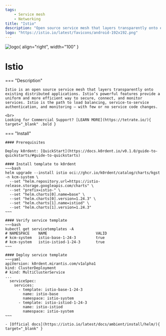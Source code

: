 ```yaml
---
tags:
    - Service mesh 
    - Networking
title: "Istio"
description: "Open source service mesh that layers transparently onto existing distributed applications."
logo: "https://istio.io/latest/favicons/android-192x192.png"
---
```

![logo](https://istio.io/latest/favicons/android-192x192.png){ align="right", width="100" }
# Istio

=== "Description"

    Istio is an open source service mesh that layers transparently onto existing distributed applications. Istio’s powerful features provide a uniform and more efficient way to secure, connect, and monitor services. Istio is the path to load balancing, service-to-service authentication, and monitoring – with few or no service code changes.

    <br>
    Looking for Commercial Support? [LEARN MORE](https://tetrate.io/){ target="_blank" .bold }

=== "Install"

    #### Prerequisites

    Deploy k0rdent: [QuickStart](https://docs.k0rdent.io/v0.1.0/guide-to-quickstarts/#guide-to-quickstarts)

    #### Install template to k0rdent
    ~~~bash
    helm upgrade --install istio oci://ghcr.io/k0rdent/catalog/charts/kgst -n kcm-system \
      --set "helm.repository.url=https://istio-release.storage.googleapis.com/charts" \
      --set "prefix=istio-" \
      --set "helm.charts[0].name=base" \
      --set "helm.charts[0].version=1.24.3" \
      --set "helm.charts[1].name=istiod" \
      --set "helm.charts[1].version=1.24.3"
    ~~~

    #### Verify service template
    ~~~bash
    kubectl get servicetemplates -A
    # NAMESPACE    NAME                      VALID
    # kcm-system   istio-base-1-24-3         true
    # kcm-system   istio-istiod-1-24-3       true
    ~~~

    #### Deploy service template
    ~~~yaml
    apiVersion: k0rdent.mirantis.com/v1alpha1
    kind: ClusterDeployment
    # kind: MultiClusterService
    ...
      serviceSpec:
        services:
          - template: istio-base-1-24-3
            name: istio-base
            namespace: istio-system
          - template: istio-istiod-1-24-3
            name: istio-istiod
            namespace: istio-system
    ~~~

    - [Official docs](https://istio.io/latest/docs/ambient/install/helm/){ target="_blank" }